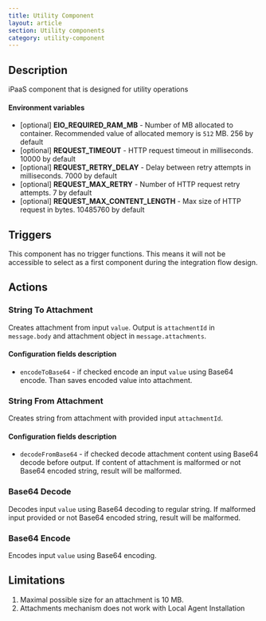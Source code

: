 ```yaml
---
title: Utility Component
layout: article
section: Utility components
category: utility-component
---
```


## Description
iPaaS component that is designed for utility operations

#### Environment variables
* [optional] **EIO_REQUIRED_RAM_MB** - Number of MB allocated to container. Recommended value of allocated memory is `512` MB. 256 by default
* [optional] **REQUEST_TIMEOUT** - HTTP request timeout in milliseconds. 10000 by default
* [optional] **REQUEST_RETRY_DELAY** - Delay between retry attempts in milliseconds. 7000 by default
* [optional] **REQUEST_MAX_RETRY** - Number of HTTP request retry attempts. 7 by default
* [optional] **REQUEST_MAX_CONTENT_LENGTH** - Max size of HTTP request in bytes. 10485760 by default

## Triggers

This component has no trigger functions. This means it will not be accessible to
select as a first component during the integration flow design.

## Actions

### String To Attachment
Creates attachment from input `value`. Output is `attachmentId` in `message.body` and attachment object in `message.attachments`.
#### Configuration fields description
* `encodeToBase64` - if checked encode an input `value` using Base64 encode. Than saves encoded value into attachment.

### String From Attachment
Creates string from attachment with provided input `attachmentId`.
#### Configuration fields description
* `decodeFromBase64` - if checked decode attachment content using Base64 decode before output. If content of attachment is malformed or not Base64 encoded string, result will be malformed.  

### Base64 Decode
Decodes input `value` using Base64 decoding to regular string. If malformed input provided or not Base64 encoded string, result will be malformed.

### Base64 Encode
Encodes input `value` using Base64 encoding.

## Limitations
1. Maximal possible size for an attachment is 10 MB.
2. Attachments mechanism does not work with Local Agent Installation
